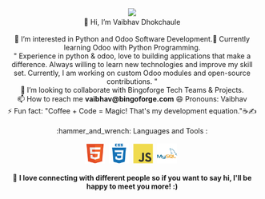 <div id="header" align="center">
  <img src="https://media.giphy.com/media/M9gbBd9nbDrOTu1Mqx/giphy.gif" width="100"/>
</div>
<div id="header" align="center">
<center>👋 Hi, I’m Vaibhav Dhokchaule </center> </br>
</div>
<div id="header" align="center">
  👀 I’m interested in Python and Odoo Software Development.🌱 Currently learning Odoo with Python Programming. </br>
</div>
<div id="header" align="center">
" Experience in python & odoo, love  to building applications that make a difference. Always willing to learn new technologies and improve my skill set. Currently, I am working on custom Odoo modules and open-source contributions. "</div>

<div id="header" align="center">
👯 I’m looking to collaborate with Bingoforge Tech Teams & Projects.</br>
📫 How to reach me <b>vaibhav@bingoforge.com</b>  😄 Pronouns: Vaibhav </br>
⚡ Fun fact: "Coffee + Code = Magic! That's my development equation."☕✍ </br>
</div>
</br>
<div id="header" align="center">
:hammer_and_wrench: Languages and Tools :
</div>
</br>
<div id="header" align="center">
<img src="https://github.com/devicons/devicon/blob/master/icons/html5/html5-original.svg" title="HTML5" alt="HTML" width="40" height="40"/>&nbsp;
<img src="https://github.com/devicons/devicon/blob/master/icons/css3/css3-plain-wordmark.svg"  title="CSS3" alt="CSS" width="40" height="40"/>&nbsp;
<img src="https://github.com/devicons/devicon/blob/master/icons/javascript/javascript-original.svg" title="JavaScript" alt="JavaScript" width="40" height="40"/>&nbsp;
<img src="https://github.com/devicons/devicon/blob/master/icons/mysql/mysql-original-wordmark.svg" title="MySQL"  alt="MySQL" width="40" height="40"/>&nbsp;
</div>
</br>
<div id="header" align="center">
🤼 <b>I love connecting with different people so if you want to say hi, I'll be happy to meet you more! :) </b>
</div>

<!---
VaibhavBingoforge/VaibhavBingoforge is a ✨ special ✨ repository because its `README.md` (this file) appears on your GitHub profile.
You can click the Preview link to take a look at your changes.
--->
